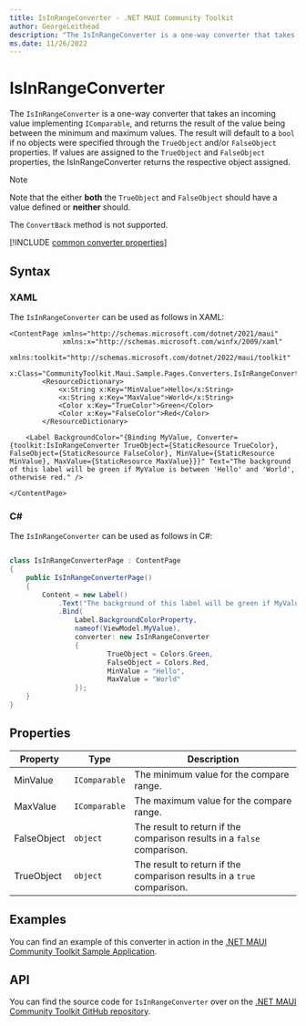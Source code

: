 ```yaml
---
title: IsInRangeConverter - .NET MAUI Community Toolkit
author: GeorgeLeithead
description: "The IsInRangeConverter is a one-way converter that takes an incoming value implementing IComparable, and a minimum and maximum value, and returns the result of the value being between the minimum and maximum values."
ms.date: 11/26/2022
---
```


# IsInRangeConverter

The `IsInRangeConverter` is a one-way converter that takes an incoming value implementing `IComparable`, and returns the result of the value being between the minimum and maximum values. The result will default to a `bool` if no objects were specified through the `TrueObject` and/or `FalseObject` properties. If values are assigned to the `TrueObject` and `FalseObject` properties, the IsInRangeConverter returns the respective object assigned.

> [!NOTE]
> Note that the either **both** the `TrueObject` and `FalseObject` should have a value defined or **neither** should.

The `ConvertBack` method is not supported.

[!INCLUDE [common converter properties](../includes/communitytoolkit-converter.md)]

## Syntax

### XAML

The `IsInRangeConverter` can be used as follows in XAML:

```xaml
<ContentPage xmlns="http://schemas.microsoft.com/dotnet/2021/maui"
             xmlns:x="http://schemas.microsoft.com/winfx/2009/xaml"
             xmlns:toolkit="http://schemas.microsoft.com/dotnet/2022/maui/toolkit"
             x:Class="CommunityToolkit.Maui.Sample.Pages.Converters.IsInRangeConverterPage">
        <ResourceDictionary>
            <x:String x:Key="MinValue">Hello</x:String>
            <x:String x:Key="MaxValue">World</x:String>
            <Color x:Key="TrueColor">Green</Color>
            <Color x:Key="FalseColor">Red</Color>
        </ResourceDictionary>

    <Label BackgroundColor="{Binding MyValue, Converter={toolkit:IsInRangeConverter TrueObject={StaticResource TrueColor}, FalseObject={StaticResource FalseColor}, MinValue={StaticResource MinValue}, MaxValue={StaticResource MaxValue}}}" Text="The background of this label will be green if MyValue is between 'Hello' and 'World', otherwise red." />

</ContentPage>
```

### C#

The `IsInRangeConverter` can be used as follows in C#:

```csharp

class IsInRangeConverterPage : ContentPage
{
    public IsInRangeConverterPage()
    {
        Content = new Label()
            .Text("The background of this label will be green if MyValue is between 'Hello' and 'World', otherwise red.")
            .Bind(
                Label.BackgroundColorProperty,
                nameof(ViewModel.MyValue),
                converter: new IsInRangeConverter
                {
                        TrueObject = Colors.Green,
                        FalseObject = Colors.Red,
                        MinValue = "Hello",
                        MaxValue = "World"
                });
    }
}
```

## Properties

|Property  |Type  |Description  |
|---------|---------|---------|
| MinValue | `IComparable` | The minimum value for the compare range. |
| MaxValue | `IComparable` | The maximum value for the compare range. |
| FalseObject | `object` | The result to return if the comparison results in a `false` comparison. |
| TrueObject | `object` | The result to return if the comparison results in a `true` comparison. |

## Examples

You can find an example of this converter in action in the [.NET MAUI Community Toolkit Sample Application](https://github.com/CommunityToolkit/Maui/blob/main/samples/CommunityToolkit.Maui.Sample/Pages/Converters/IsInRangeConverterPage.cs).

## API

You can find the source code for `IsInRangeConverter` over on the [.NET MAUI Community Toolkit GitHub repository](https://github.com/CommunityToolkit/Maui/blob/main/src/CommunityToolkit.Maui/Converters/IsInRangeConverter.shared.cs).